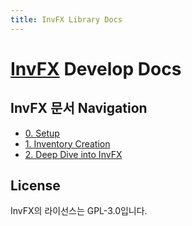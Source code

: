 ```yaml
---
title: InvFX Library Docs
---
```


# [InvFX](https://github.com/monun/InvFX/) Develop Docs

## InvFX 문서 Navigation

- [0. Setup](0-getting-started.mdx)
- [1. Inventory Creation](1-inventory-creation.md)
- [2. Deep Dive into InvFX](2-InvFX.md)

## License
InvFX의 라이선스는 GPL-3.0입니다.